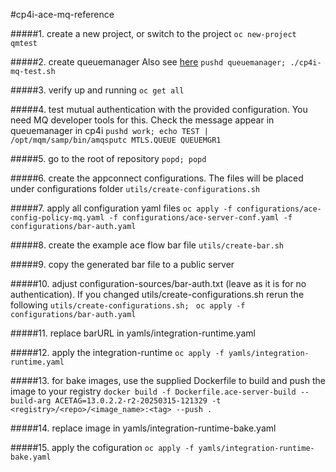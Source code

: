 #cp4i-ace-mq-reference


#####1. create a new project, or switch to the project
`oc new-project qmtest` 

#####2. create queuemanager Also see [here](queuemanager/README.md)
`pushd queuemanager; ./cp4i-mq-test.sh`

#####3. verify up and running
`oc get all`

#####4. test mutual authentication with the provided configuration. You need MQ developer tools for this. Check the message appear in queuemanager in cp4i
`pushd work; echo TEST | /opt/mqm/samp/bin/amqsputc MTLS.QUEUE QUEUEMGR1`

#####5. go to the root of repository
`popd; popd`

#####6. create the appconnect configurations. The files will be placed under configurations folder
`utils/create-configurations.sh`

#####7. apply all configuration yaml files
`oc apply -f configurations/ace-config-policy-mq.yaml -f configurations/ace-server-conf.yaml -f configurations/bar-auth.yaml`

#####8. create the example ace flow bar file
`utils/create-bar.sh`

#####9. copy the generated bar file to a public server

#####10. adjust configuration-sources/bar-auth.txt (leave as it is for no authentication). If you changed utils/create-configurations.sh rerun the following
`utils/create-configurations.sh; `
`oc apply -f configurations/bar-auth.yaml`


#####11. replace barURL in yamls/integration-runtime.yaml

#####12. apply the integration-runtime
`oc apply -f yamls/integration-runtime.yaml`

#####13. for bake images, use the supplied Dockerfile to build and push the image to your registry
`docker build -f Dockerfile.ace-server-build --build-arg ACETAG=13.0.2.2-r2-20250315-121329 -t <registry>/<repo>/<image_name>:<tag> --push .`

#####14. replace image in yamls/integration-runtime-bake.yaml

#####15. apply the cofiguration
`oc apply -f yamls/integration-runtime-bake.yaml`







